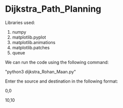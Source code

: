 # Dijkstra_Path_Planning

Libraries used:
1. numpy
2. matplotlib.pyplot
3. matplotlib.animations
4. matplotlib.patches
5. queue


We can run the code using the following command:

"python3 dijkstra_Rohan_Maan.py"

Enter the source and destination in the following format:

  0,0
  
  10,10
  
 
